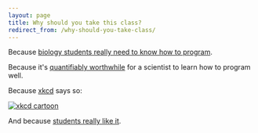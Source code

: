 ```yaml
---
layout: page
title: Why should you take this class?
redirect_from: /why-should-you-take-class/
---
```


Because [biology students really need to know how to
program](http://www.wired.com/wiredscience/2009/03/why-biology-students-should-learn-how-to-program/).

Because it's [quantifiably
worthwhile](http://software-carpentry.org/blog/2011/06/doing-the-math.html) for a
scientist to learn how to program well.

Because [xkcd](http://xkcd.com/) says so:

[![xkcd
cartoon](http://imgs.xkcd.com/comics/11th_grade.png)](http://xkcd.com/519/)

And because [students really like it](/about/praise).
